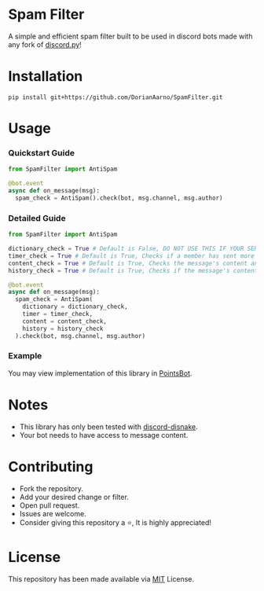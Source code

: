 # Spam Filter
A simple and efficient spam filter built to be used in discord bots made with any fork of [discord.py](https://github.com/Rapptz/discord.py)!

# Installation
<!-- You can use [pip](https://pip.pypa.io/en/stable/) to install this library. -->
```
pip install git+https://github.com/DorianAarno/SpamFilter.git
```

# Usage
### Quickstart Guide
```py
from SpamFilter import AntiSpam

@bot.event
async def on_message(msg):
  spam_check = AntiSpam().check(bot, msg.channel, msg.author)
```

### Detailed Guide
```py
from SpamFilter import AntiSpam

dictionary_check = True # Default is False, DO NOT USE THIS IF YOUR SERVER IS MULTI-LINGUAL, Checks if any word in the message is present in english dictionary.
timer_check = True # Default is True, Checks if a member has sent more than 5 messages within 15 seconds, if yes, 6th message is marked as spam.
content_check = True # Default is True, Checks the message's content and if a letter whose occurance in the content is highest covers more than 85% of the content, it marks the message as spam.
history_check = True # Default is True, Checks if the message's content is duplicate of the previous message.

@bot.event
async def on_message(msg):
  spam_check = AntiSpam(
    dictionary = dictionary_check,
    timer = timer_check,
    content = content_check,
    history = history_check
  ).check(bot, msg.channel, msg.author)
```

### Example
You may view implementation of this library in [PointsBot](https://github.com/DorianAarno/PointsBot).

# Notes
* This library has only been tested with [discord-disnake](https://pypi.org/project/discord-disnake/).
* Your bot needs to have access to message content.

# Contributing
* Fork the repository.
* Add your desired change or filter.
* Open pull request.
* Issues are welcome.
* Consider giving this repository a ⭐, It is highly appreciated!

# License
This repository has been made available via [MIT](https://github.com/DorianAarno/SpamFilter/blob/main/LICENSE) License.
